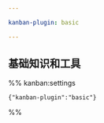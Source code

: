 ```yaml
---

kanban-plugin: basic

---
```


## 基础知识和工具





%% kanban:settings
```
{"kanban-plugin":"basic"}
```
%%